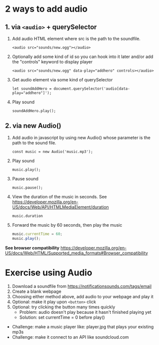 # 2 ways to add audio

## 1. via `<audio>` + querySelector

1. Add audio HTML element where src is the path to the soundfile.

   `<audio src="sounds/new.ogg"></audio>`

1. Optionally add some kind of id so you can hook into it later and/or add the
   "controls" keyword to display player

   `<audio src="sounds/new.ogg" data-play="addhero" controls></audio>`

1. Get audio element via some kind of querySelector

   `let soundAddHero = document.querySelector('audio[data-play="addhero"]');`

1. Play sound

   `soundAddHero.play();`

## 2. via new Audio()

1. Add audio in javascript by using new Audio() whose parameter is the path to
   the sound file.

   `const music = new Audio('music.mp3');`

1. Play sound

   `music.play();`

1. Pause sound

   `music.pause();`

1. View the duration of the music in seconds. See
   https://developer.mozilla.org/en-US/docs/Web/API/HTMLMediaElement/duration

   `music.duration`

1. Forward the music by 60 seconds, then play the music

   ```js
   music.currentTime = 60;
   music.play();
   ```

**See browser compatibility**
https://developer.mozilla.org/en-US/docs/Web/HTML/Supported_media_formats#Browser_compatibility

# Exercise using Audio

1. Download a soundfile from https://notificationsounds.com/tags/email
1. Create a blank webpage
1. Choosing either method above, add audio to your webpage and play it
1. Optional: make it play upon `<button>` click
1. Optional: try clicking the button many times quickly
   * Problem: audio doesn't play because it hasn't finished playing yet
   * Solution: set currentTime = 0 before play()

* Challenge: make a music player like: player.jpg that plays your existing mp3s
* Challenge: make it connect to an API like soundcloud.com
